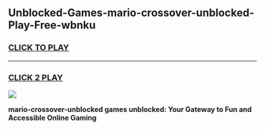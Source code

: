 
## Unblocked-Games-mario-crossover-unblocked-Play-Free-wbnku
<h3>
<a href="https://premium76.site?title=mario-crossover-unblocked&ref=18A1">CLICK TO PLAY</a></h3>
<hr>

<h3>
<a href="https://premium76.site?title=mario-crossover-unblocked&ref=18A1">CLICK 2 PLAY</a>
  
</h3>

<a href="https://premium76.site?title=mario-crossover-unblocked&ref=18A1"><img src="https://clearcache.store/games.png"></a>


**mario-crossover-unblocked games unblocked: Your Gateway to Fun and Accessible Online Gaming**
